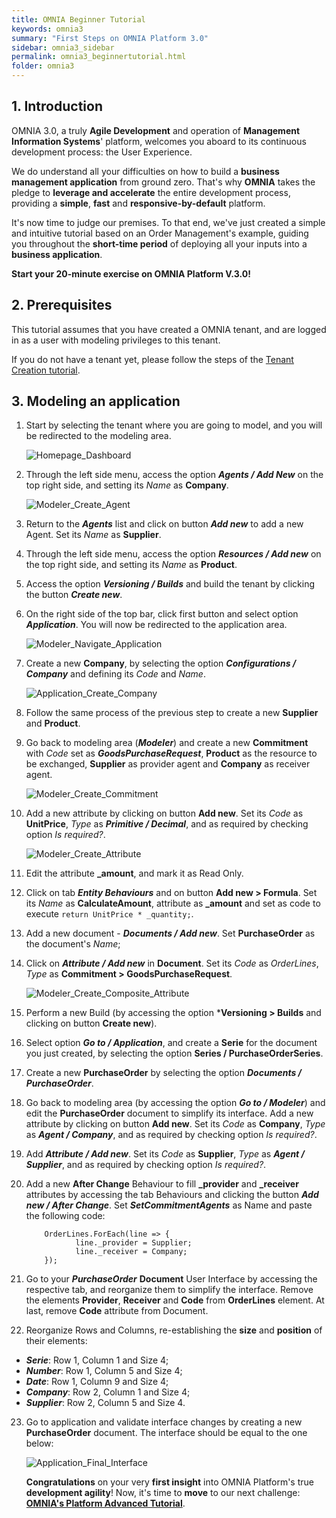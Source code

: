 ```yaml
---
title: OMNIA Beginner Tutorial
keywords: omnia3
summary: "First Steps on OMNIA Platform 3.0"
sidebar: omnia3_sidebar
permalink: omnia3_beginnertutorial.html
folder: omnia3
---
```


## 1. Introduction

OMNIA 3.0, a truly **Agile Development** and operation of **Management Information Systems**' platform, welcomes you aboard to its continuous development process: the User Experience.

We do understand all your difficulties on how to build a **business management application** from ground zero. That's why **OMNIA** takes the pledge to **leverage and accelerate** the entire development process, providing a **simple**, **fast** and **responsive-by-default** platform.

It's now time to judge our premises. To that end, we've just created a simple and intuitive tutorial based on an Order Management's example, guiding you throughout the **short-time period** of deploying all your inputs into a **business application**.

**Start your 20-minute exercise on OMNIA Platform V.3.0!**

## 2. Prerequisites

This tutorial assumes that you have created a OMNIA tenant, and are logged in as a user with modeling privileges to this tenant.

If you do not have a tenant yet, please follow the steps of the [Tenant Creation tutorial](http://docs.numbersbelieve.com/omnia3_tenantcreation.html).

## 3. Modeling an application

1. Start by selecting the tenant where you are going to model, and you will be redirected to the modeling area.
 
    ![Homepage_Dashboard](/images/tutorials/beginner/Modeler-Homepage.PNG)
 
2. Through the left side menu, access the option ***Agents / Add New*** on the top right side, and setting its *Name* as **Company**.

    ![Modeler_Create_Agent](/images/tutorials/beginner/Modeler-Create-Agent.PNG)

3. Return to the ***Agents*** list and click on button ***Add new*** to add a new Agent. Set its *Name* as **Supplier**.

4. Through the left side menu, access the option ***Resources / Add new*** on the top right side, and setting its *Name* as **Product**.

5. Access the option ***Versioning / Builds*** and build the tenant by clicking the button ***Create new***.

6. On the right side of the top bar, click first button and select option ***Application***. You will now be redirected to the application area. 

    ![Modeler_Navigate_Application](/images/tutorials/beginner/Modeler-Navigate-Application.PNG)
    
7. Create a new **Company**, by selecting the option ***Configurations / Company*** and defining its *Code* and *Name*.

    ![Application_Create_Company](/images/tutorials/beginner/Application-Create-Company.PNG)

8.  Follow the same process of the previous step to create a new **Supplier** and **Product**.

9. Go back to modeling area (***Modeler***) and create a new **Commitment** with *Code* set as ***GoodsPurchaseRequest***, **Product** as the resource to be exchanged, **Supplier** as provider agent and **Company** as receiver agent.

    ![Modeler_Create_Commitment](https://github.com/numbersbelieve/omnia3/raw/master/docs/tutorialPics/modelingTutorial/Modeler-Create-Commitment.PNG)

10. Add a new attribute by clicking on button **Add new**. Set its *Code* as **UnitPrice**, *Type* as ***Primitive / Decimal***, and as required by checking option *Is required?*.

    ![Modeler_Create_Attribute](https://github.com/numbersbelieve/omnia3/raw/master/docs/tutorialPics/modelingTutorial/Modeler-Create-Attribute.PNG)

11. Edit the attribute **_amount**, and mark it as Read Only.

12. Click on tab ***Entity Behaviours*** and on button **Add new > Formula**. Set its *Name* as **CalculateAmount**, attribute as **_amount** and set as code to execute `return UnitPrice * _quantity;`.

13. Add a new document - ***Documents / Add new***. Set **PurchaseOrder** as the document's *Name*;

14. Click on ***Attribute / Add new*** in **Document**. Set its *Code* as *OrderLines*, *Type* as **Commitment > GoodsPurchaseRequest**.

    ![Modeler_Create_Composite_Attribute](https://github.com/numbersbelieve/omnia3/raw/master/docs/tutorialPics/modelingTutorial/Modeler-Create-CompositeAttribute.PNG)

15. Perform a new Build (by accessing the option ***Versioning > Builds** and clicking on button **Create new**).

16. Select option ***Go to / Application***, and create a **Serie** for the document you just created, by selecting the option **Series / PurchaseOrderSeries**.

17. Create a new **PurchaseOrder** by selecting the option ***Documents / PurchaseOrder***.

18. Go back to modeling area (by accessing the option ***Go to / Modeler***) and edit the **PurchaseOrder** document to simplify its interface. Add a new attribute by clicking on button **Add new**. Set its *Code* as **Company**, *Type* as ***Agent / Company***, and as required by checking option *Is required?*.

19. Add ***Attribute / Add new***. Set its *Code* as **Supplier**, *Type* as ***Agent / Supplier***, and as required by checking option *Is required?*. 

20. Add a new **After Change** Behaviour to fill **_provider** and **_receiver** attributes by accessing the tab Behaviours and clicking the button ***Add new / After Change***. Set ***SetCommitmentAgents*** as Name and paste the following code:

    ````
        OrderLines.ForEach(line => {
	           line._provider = Supplier;
	           line._receiver = Company;
        });
    ````

21. Go to your ***PurchaseOrder*** **Document** User Interface by accessing the respective tab, and reorganize them to simplify the interface. Remove the elements **Provider**, **Receiver**  and **Code** from **OrderLines** element. At last, remove **Code** attribute from Document.

22. Reorganize Rows and Columns, re-establishing the **size** and **position** of their elements:
  * ***Serie***: Row 1, Column 1 and Size 4; 
  * ***Number***: Row 1, Column 5 and Size 4; 
  * ***Date***: Row 1, Column 9 and Size 4; 
  * ***Company***: Row 2, Column 1 and Size 4;
  * ***Supplier***: Row 2, Column 5 and Size 4.

23. Go to application and validate interface changes by creating a new **PurchaseOrder** document. The interface should be equal to the one below:

    ![Application_Final_Interface](https://github.com/numbersbelieve/omnia3/raw/master/docs/tutorialPics/modelingTutorial/Application-Final-Interface.PNG)


    **Congratulations** on your very **first insight** into OMNIA Platform's true **development agility**! Now, it's time to **move** to our next challenge: [**OMNIA's Platform Advanced Tutorial**](http://docs.numbersbelieve.com/omnia3_advancedtutorial.html). 
